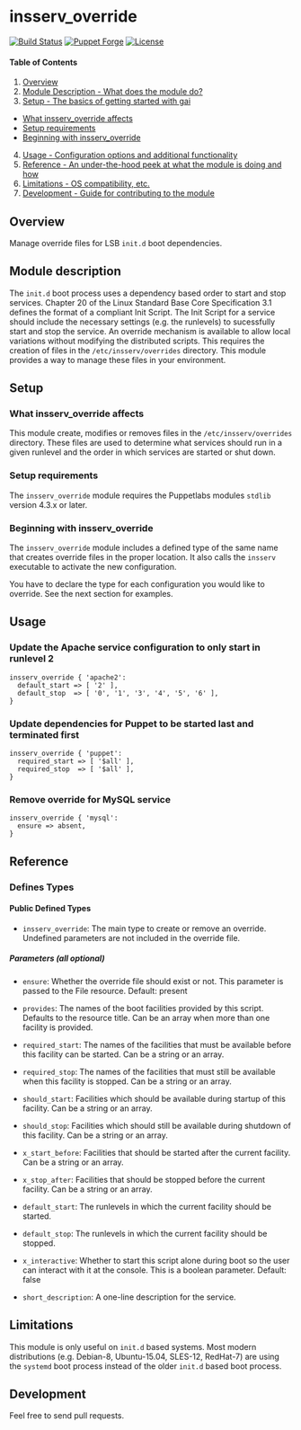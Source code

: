 # insserv_override

[![Build Status](https://travis-ci.org/smoeding/puppet-insserv_override.svg?branch=master)](https://travis-ci.org/smoeding/puppet-insserv_override)
[![Puppet Forge](http://img.shields.io/puppetforge/v/stm/insserv_override.svg)](https://forge.puppetlabs.com/stm/insserv_override)
[![License](https://img.shields.io/github/license/smoeding/puppet-gai.svg)](https://raw.githubusercontent.com/smoeding/puppet-insserv_override/master/LICENSE)

#### Table of Contents

1. [Overview](#overview)
2. [Module Description - What does the module do?](#module-description)
3. [Setup - The basics of getting started with gai](#setup)
* [What insserv_override affects](#what-insserv_override-affects)
* [Setup requirements](#setup-requirements)
* [Beginning with insserv_override](#beginning-with-insserv_override)
4. [Usage - Configuration options and additional functionality](#usage)
5. [Reference - An under-the-hood peek at what the module is doing and how](#reference)
5. [Limitations - OS compatibility, etc.](#limitations)
6. [Development - Guide for contributing to the module](#development)

## Overview

Manage override files for LSB `init.d` boot dependencies.

## Module description

The `init.d` boot process uses a dependency based order to start and stop services. Chapter 20 of the Linux Standard Base Core Specification 3.1 defines the format of a compliant Init Script. The Init Script for a service should include the necessary settings (e.g. the runlevels) to sucessfully start and stop the service. An override mechanism is available to allow local variations without modifying the distributed scripts. This requires the creation of files in the `/etc/insserv/overrides` directory. This module provides a way to manage these files in your environment.

## Setup

### What insserv_override affects

This module create, modifies or removes files in the `/etc/insserv/overrides` directory. These files are used to determine what services should run in a given runlevel and the order in which services are started or shut down.

### Setup requirements

The `insserv_override` module requires the Puppetlabs modules `stdlib` version 4.3.x or later.

### Beginning with insserv_override

The `insserv_override` module includes a defined type of the same name that creates override files in the proper location. It also calls the `insserv` executable to activate the new configuration.

You have to declare the type for each configuration you would like to override. See the next section for examples.

## Usage

### Update the Apache service configuration to only start in runlevel 2

```puppet
insserv_override { 'apache2':
  default_start => [ '2' ],
  default_stop  => [ '0', '1', '3', '4', '5', '6' ],
}
```

### Update dependencies for Puppet to be started last and terminated first

```puppet
insserv_override { 'puppet':
  required_start => [ '$all' ],
  required_stop  => [ '$all' ],
}
```

### Remove override for MySQL service

```puppet
insserv_override { 'mysql':
  ensure => absent,
}
```

## Reference

### Defines Types

#### Public Defined Types

* `insserv_override`: The main type to create or remove an override. Undefined parameters are not included in the override file.

##### Parameters (all optional)

* `ensure`: Whether the override file should exist or not. This parameter is passed to the File resource. Default: present

* `provides`: The names of the boot facilities provided by this script. Defaults to the resource title. Can be an array when more than one facility is provided.

* `required_start`: The names of the facilities that must be available before this facility can be started. Can be a string or an array.

* `required_stop`: The names of the facilities that must still be available when this facility is stopped. Can be a string or an array.

* `should_start`: Facilities which should be available during startup of this facility. Can be a string or an array.

* `should_stop`: Facilities which should still be available during shutdown of this facility. Can be a string or an array.

* `x_start_before`: Facilities that should be started after the current facility. Can be a string or an array.

* `x_stop_after`: Facilities that should be stopped before the current facility. Can be a string or an array.

* `default_start`: The runlevels in which the current facility should be started.

* `default_stop`: The runlevels in which the current facility should be stopped.

* `x_interactive`: Whether to start this script alone during boot so the user can interact with it at the console. This is a boolean parameter. Default: false

* `short_description`: A one-line description for the service.

## Limitations

This module is only useful on `init.d` based systems. Most modern distributions (e.g. Debian-8, Ubuntu-15.04, SLES-12, RedHat-7) are using the `systemd` boot process instead of the older `init.d` based boot process.

## Development

Feel free to send pull requests.

